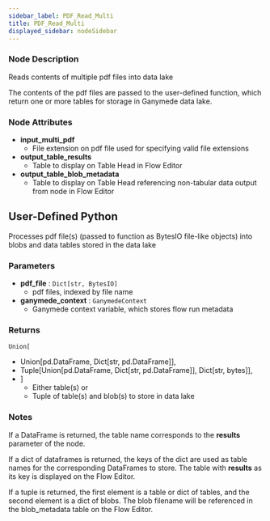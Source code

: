 ```yaml
---
sidebar_label: PDF_Read_Multi
title: PDF_Read_Multi
displayed_sidebar: nodeSidebar
---
```


### Node Description
Reads contents of multiple pdf files into data lake

The contents of the pdf files are passed to the user-defined function, which
return one or more tables for storage in Ganymede data lake.


### Node Attributes
- **input_multi_pdf**
  - File extension on pdf file used for specifying valid file extensions
- **output_table_results**
  - Table to display on Table Head in Flow Editor
- **output_table_blob_metadata**
  - Table to display on Table Head referencing non-tabular data output from node in Flow Editor
## User-Defined Python
Processes pdf file(s) (passed to function as BytesIO file-like objects) into blobs and
data tables stored in the data lake


### Parameters
- **pdf_file** : `Dict[str, BytesIO]`
    - pdf files, indexed by file name
- **ganymede_context** : `GanymedeContext`
    - Ganymede context variable, which stores flow run metadata


### Returns
`Union[`
  - Union[pd.DataFrame, Dict[str, pd.DataFrame]],
  - Tuple[Union[pd.DataFrame, Dict[str, pd.DataFrame]], Dict[str, bytes]],
- ]
  - Either table(s) or
  - Tuple of table(s) and blob(s) to store in data lake


### Notes
If a DataFrame is returned, the table name corresponds to the **results** parameter of the node.

If a dict of dataframes is returned, the keys of the dict are used as table names
for the corresponding DataFrames to store.  The table with **results** as its key
is displayed on the Flow Editor.

If a tuple is returned, the first element is a table or dict of tables, and the second
element is a dict of blobs. The blob filename will be referenced in the blob_metadata table
on the Flow Editor.